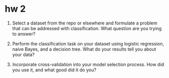 # hw 2
   
1) Select a dataset from the repo or elsewhere and formulate a problem that can
be addressed with classification. What question are you trying to answer?

2) Perform the classification task on your dataset using logistic regression,
naive Bayes, and a decision tree. What do your results tell you about your
data?

3) Incorporate cross-validation into your model selection process. How did you
use it, and what good did it do you?
